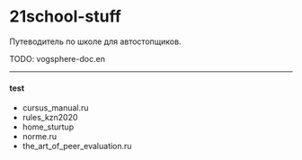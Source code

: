 # 21school-stuff
Путеводитель по школе для автостопщиков.

TODO: vogsphere-doc.en

---
#### test
  * cursus_manual.ru
  * rules_kzn2020
  * home_sturtup
  * norme.ru
  * the_art_of_peer_evaluation.ru
